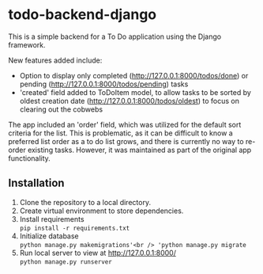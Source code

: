 # todo-backend-django

This is a simple backend for a To Do application using the Django framework.

New features added include:

- Option to display only completed (http://127.0.0.1:8000/todos/done) or pending (http://127.0.0.1:8000/todos/pending) tasks
- 'created' field added to ToDoItem model, to allow tasks to be sorted by oldest creation date (http://127.0.0.1:8000/todos/oldest) to focus on clearing out the cobwebs

The app included an 'order' field, which was utilized for the default sort criteria for the list. This is problematic, as it can be difficult to know a preferred list order as a to do list grows, and there is currently no way to re-order existing tasks. However, it was maintained as part of the original app functionality.

## Installation

1. Clone the repository to a local directory.
2. Create virtual environment to store dependencies.
3. Install requirements<br />
   `pip install -r requirements.txt`
4. Initialize database<br />
   `python manage.py makemigrations'<br /> 'python manage.py migrate`
5. Run local server to view at http://127.0.0.1:8000/<br />
   `python manage.py runserver`
